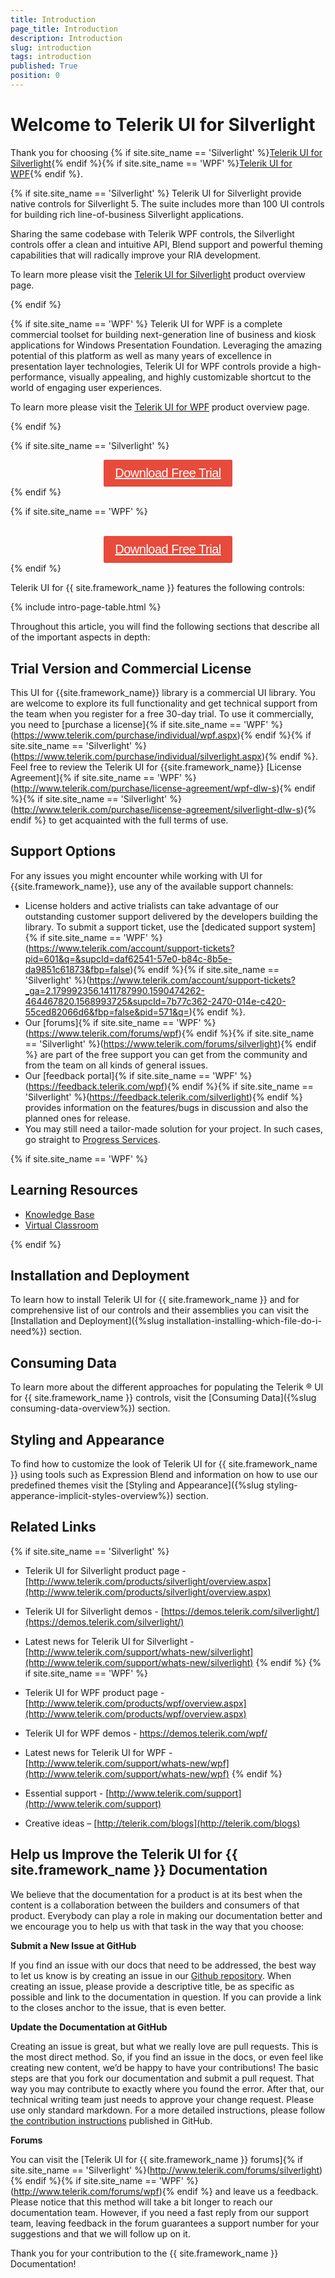 ```yaml
---
title: Introduction
page_title: Introduction
description: Introduction
slug: introduction
tags: introduction
published: True
position: 0
---
```


# Welcome to Telerik UI for Silverlight

<!--{% if site.site_name == 'Silverlight' %}
<img src="images/UI_for_SL_logo.png" style="min-width:334px;width: 30%;" alt="Telerik UI for Silverlight logo" />
{% endif %}
{% if site.site_name == 'WPF' %}
<img src="images/UI_for_WPF_logo.png" style="min-width:287px;width: 30%;" alt="Telerik UI for WPF logo" />
{% endif %}-->

Thank you for choosing {% if site.site_name == 'Silverlight' %}[Telerik UI for Silverlight](https://www.telerik.com/products/silverlight/overview.aspx){% endif %}{% if site.site_name == 'WPF' %}[Telerik UI for WPF](https://www.telerik.com/products/wpf/overview.aspx){% endif %}.

<style>
/* download trial button */

div#trial_button {
    text-align: center !important;
}

div#trial_button .trialLink {	
	color: #fff;
	background-color: #e74b3c;
	padding:.44em .9em .52em;
	font-size: 20px;
	font-weight:400;
	letter-spacing:-.025em;
	position:relative;
	display:inline-block;
	line-height:1.2;
	-webkit-transition:color .2s ease,background-color .2s ease;
	transition:color .2s ease,background-color .2s ease;
	border-radius:2px;
	-webkit-appearance:none;
	font-family:Metric,Arial,Gadget,sans-serif;
	text-align:center	
}
</style>

{% if site.site_name == 'Silverlight' %}
Telerik UI for Silverlight provide native controls for Silverlight 5. The suite includes more than 100 UI controls for building rich line-of-business Silverlight applications.

Sharing the same codebase with Telerik WPF controls, the Silverlight controls offer a clean and intuitive API, Blend support and powerful theming capabilities that will radically improve your RIA development. 

To learn more please visit the [Telerik UI for Silverlight](https://www.telerik.com/products/silverlight/overview.aspx) product overview page.

{% endif %}

{% if site.site_name == 'WPF' %}
Telerik UI for WPF is a complete commercial toolset for building next-generation line of business and kiosk applications for Windows Presentation Foundation. Leveraging the amazing potential of this platform as well as many years of excellence in presentation layer technologies, Telerik UI for WPF controls provide a high-performance, visually appealing, and highly customizable shortcut to the world of engaging user experiences.  

To learn more please visit the [Telerik UI for WPF](https://www.telerik.com/products/wpf/overview.aspx) product overview page.

{% endif %}

{% if site.site_name == 'Silverlight' %}
<div id="trial_button">
<a href="https://www.telerik.com/download-trial-file/v2-b/ui-for-silverlight" class="trialLink">Download Free Trial</a>
</div>
{% endif %}

{% if site.site_name == 'WPF' %}
<div id="trial_button">
<br />
<a href="https://www.telerik.com/download-trial-file/v2-b/ui-for-wpf" class="trialLink">Download Free Trial</a>
</div>
{% endif %}

Telerik UI for {{ site.framework_name }} features the following controls:

{% include intro-page-table.html  %}

Throughout this article, you will find the following sections that describe all of the important aspects in depth:

## Trial Version and Commercial License

This UI for {{site.framework_name}} library is a commercial UI library. You are welcome to explore its full functionality and get technical support from the team when you register for a free 30-day trial. To use it commercially, you need to [purchase a license]{% if site.site_name == 'WPF' %}(https://www.telerik.com/purchase/individual/wpf.aspx){% endif %}{% if site.site_name == 'Silverlight' %}(https://www.telerik.com/purchase/individual/silverlight.aspx){% endif %}. Feel free to review the Telerik UI for {{site.framework_name}} [License Agreement]{% if site.site_name == 'WPF' %}(http://www.telerik.com/purchase/license-agreement/wpf-dlw-s){% endif %}{% if site.site_name == 'Silverlight' %}(http://www.telerik.com/purchase/license-agreement/silverlight-dlw-s){% endif %} to get acquainted with the full terms of use.	

## Support Options

For any issues you might encounter while working with UI for {{site.framework_name}}, use any of the available support channels:

* License holders and active trialists can take advantage of our outstanding customer support delivered by the developers building the library. To submit a support ticket, use the [dedicated support system]{% if site.site_name == 'WPF' %}(https://www.telerik.com/account/support-tickets?pid=601&q=&supcId=daf62541-57e0-b84c-8b5e-da9851c61873&fbp=false){% endif %}{% if site.site_name == 'Silverlight' %}(https://www.telerik.com/account/support-tickets?_ga=2.179992356.1411787990.1590474262-464467820.1568993725&supcId=7b77c362-2470-014e-c420-55ced82066d6&fbp=false&pid=571&q=){% endif %}.
* Our [forums]{% if site.site_name == 'WPF' %}(https://www.telerik.com/forums/wpf){% endif %}{% if site.site_name == 'Silverlight' %}(https://www.telerik.com/forums/silverlight){% endif %} are part of the free support you can get from the community and from the team on all kinds of general issues.
* Our [feedback portal]{% if site.site_name == 'WPF' %}(https://feedback.telerik.com/wpf){% endif %}{% if site.site_name == 'Silverlight' %}(https://feedback.telerik.com/silverlight){% endif %} provides information on the features/bugs in discussion and also the planned ones for release.
* You may still need a tailor-made solution for your project. In such cases, go straight to [Progress Services](https://www.progress.com/services).

{% if site.site_name == 'WPF' %}
## Learning Resources

* [Knowledge Base](https://docs.telerik.com/devtools/wpf/knowledge-base)
* [Virtual Classroom](https://www.telerik.com/account/support/virtual-classroom)

{% endif %}

## Installation and Deployment

To learn how to install Telerik UI for {{ site.framework_name }} and for comprehensive list of our controls and their assemblies you can visit the [Installation and Deployment]({%slug installation-installing-which-file-do-i-need%}) section.

## Consuming Data

To learn more about the different approaches for populating the Telerik &reg; UI for {{ site.framework_name }} controls, visit the [Consuming Data]({%slug consuming-data-overview%}) section.

## Styling and Appearance

To find how to customize the look of Telerik UI for {{ site.framework_name }} using tools such as Expression Blend and information on how to use our predefined themes visit the [Styling and Appearance]({%slug styling-apperance-implicit-styles-overview%}) section.

## Related Links
{% if site.site_name == 'Silverlight' %}
* Telerik UI for Silverlight product page - [http://www.telerik.com/products/silverlight/overview.aspx](http://www.telerik.com/products/silverlight/overview.aspx)

* Telerik UI for Silverlight demos - [https://demos.telerik.com/silverlight/](https://demos.telerik.com/silverlight/)

* Latest news for Telerik UI for Silverlight - [http://www.telerik.com/support/whats-new/silverlight](http://www.telerik.com/support/whats-new/silverlight)
{% endif %}
{% if site.site_name == 'WPF' %}
* Telerik UI for WPF product page - [http://www.telerik.com/products/wpf/overview.aspx](http://www.telerik.com/products/wpf/overview.aspx)

* Telerik UI for WPF demos - [ https://demos.telerik.com/wpf/ ]( https://demos.telerik.com/wpf/ )

* Latest news for Telerik UI for WPF - [http://www.telerik.com/support/whats-new/wpf](http://www.telerik.com/support/whats-new/wpf)
{% endif %}

* Essential support - [http://www.telerik.com/support](http://www.telerik.com/support)

* Creative ideas – [http://telerik.com/blogs](http://telerik.com/blogs)

## Help us Improve the Telerik UI for {{ site.framework_name }} Documentation

We believe that the documentation for a product is at its best when the content is a collaboration between the builders and consumers of that product. Everybody can play a role in making our documentation better and we encourage you to help us with that task in the way that you choose:

__Submit a New Issue at GitHub__

If you find an issue with our docs that need to be addressed, the best way to let us know is by creating an issue in our [Github repository](https://github.com/telerik/xaml-docs/issues?q=is%3Aopen). When creating an issue, please provide a descriptive title, be as specific as possible and link to the documentation in question. If you can provide a link to the closes anchor to the issue, that is even better.

__Update the Documentation at GitHub__

Creating an issue is great, but what we really love are pull requests. This is the most direct method.  So, if you find an issue in the docs, or even feel like creating new content, we’d be happy to have your contributions! The basic steps are that you fork our documentation and submit a pull request. That way you may contribute to exactly where you found the error.  After that, our technical writing team just needs to approve your change request. Please use only standard markdown. For a more detailed instructions, please follow [the contribution instructions](https://github.com/telerik/xaml-docs/blob/master/README.md) published in GitHub.

__Forums__

You can visit the [Telerik UI for {{ site.framework_name }} forums]{% if site.site_name == 'Silverlight' %}(http://www.telerik.com/forums/silverlight){% endif %}{% if site.site_name == 'WPF' %}(http://www.telerik.com/forums/wpf){% endif %} and leave us a feedback.  Please notice that this method will take a bit longer to reach our documentation team. However, if you need a fast reply from our support team, leaving feedback in the forum guarantees a support number for your suggestions and that we will follow up on it.

Thank you for your contribution to the {{ site.framework_name }} Documentation!
